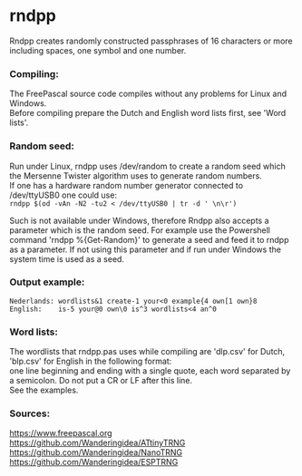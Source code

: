 # rndpp
Rndpp creates randomly constructed passphrases of 16 characters or more including spaces, one symbol and one number.

### Compiling:
The FreePascal source code compiles without any problems for Linux and Windows.<br>
Before compiling prepare the Dutch and English word lists first, see 'Word lists'.

### Random seed:
Run under Linux, rndpp uses /dev/random to create a random seed which the Mersenne Twister algorithm uses to
generate random numbers.<br>
If one has a hardware random number generator connected to /dev/ttyUSB0 one could use:<br>
`rndpp $(od -vAn -N2 -tu2 < /dev/ttyUSB0 | tr -d ' \n\r')`<br>

Such is not available under Windows, therefore Rndpp also accepts a parameter which is the random seed.
For example use the Powershell command 'rndpp %{Get-Random}' to generate a seed and feed it to rndpp as a parameter. If not using this parameter and if run under Windows the system time is used as a seed.<br>

### Output example:
```
Nederlands: wordlists&1 create-1 your<0 example{4 own[1 own}8 
English:    is-5 your@0 own\0 is^3 wordlists<4 an^0
```

### Word lists:
The wordlists that rndpp.pas uses while compiling are 'dlp.csv' for Dutch, 'blp.csv' for English in the following format:<br>
one line beginning and ending with a single quote, each word separated by a semicolon. Do not put a CR or LF after this line.<br>
See the examples.

### Sources:
https://www.freepascal.org<br>
https://github.com/Wanderingidea/ATtinyTRNG<br>
https://github.com/Wanderingidea/NanoTRNG<br>
https://github.com/Wanderingidea/ESPTRNG
